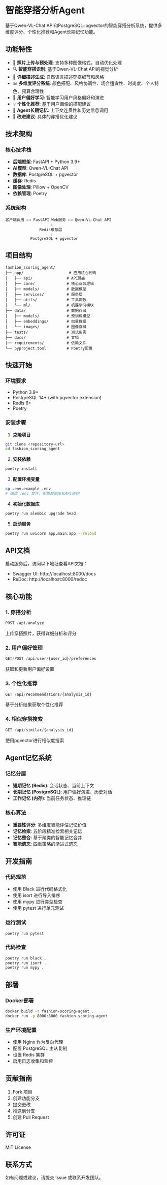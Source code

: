 # 智能穿搭分析Agent

基于Qwen-VL-Chat API和PostgreSQL+pgvector的智能穿搭分析系统，提供多维度评分、个性化推荐和Agent长期记忆功能。

## 功能特性

- 📸 **照片上传与预处理**: 支持多种图像格式，自动优化处理
- 🔍 **智能穿搭识别**: 基于Qwen-VL-Chat API的视觉分析
- 📝 **详细描述生成**: 自然语言描述穿搭细节和风格
- 📊 **多维度评分系统**: 颜色搭配、风格协调性、场合适宜性、时尚度、个人特色、预算合理性
- 👤 **用户偏好学习**: 智能学习用户风格偏好和演进
- 💡 **个性化推荐**: 基于用户画像的搭配建议
- 🧠 **Agent长期记忆**: 上下文连贯性和历史信息调用
- 🔄 **改进建议**: 具体的穿搭优化建议

## 技术架构

### 核心技术栈
- **后端框架**: FastAPI + Python 3.9+
- **AI模型**: Qwen-VL-Chat API
- **数据库**: PostgreSQL + pgvector
- **缓存**: Redis
- **图像处理**: Pillow + OpenCV
- **依赖管理**: Poetry

### 系统架构
```
客户端调用 ←→ FastAPI Web服务 ←→ Qwen-VL-Chat API
                    ↓
               Redis缓存层
                    ↓
           PostgreSQL + pgvector
```

## 项目结构

```
fashion_scoring_agent/
├── app/                    # 应用核心代码
│   ├── api/               # API路由
│   ├── core/              # 核心业务逻辑
│   ├── models/            # 数据模型
│   ├── services/          # 服务层
│   ├── utils/             # 工具函数
│   └── ml/                # 机器学习模块
├── data/                  # 数据存储
│   ├── models/            # 预训练模型
│   ├── embeddings/        # 向量数据
│   └── images/            # 图像存储
├── tests/                 # 测试用例
├── docs/                  # 文档
├── requirements/          # 依赖文件
└── pyproject.toml         # Poetry配置
```

## 快速开始

### 环境要求
- Python 3.9+
- PostgreSQL 14+ (with pgvector extension)
- Redis 6+
- Poetry

### 安装步骤

1. **克隆项目**
```bash
git clone <repository-url>
cd fashion_scoring_agent
```

2. **安装依赖**
```bash
poetry install
```

3. **配置环境变量**
```bash
cp .env.example .env
# 编辑 .env 文件，配置数据库和API密钥
```

4. **初始化数据库**
```bash
poetry run alembic upgrade head
```

5. **启动服务**
```bash
poetry run uvicorn app.main:app --reload
```

## API文档

启动服务后，访问以下地址查看API文档：
- Swagger UI: http://localhost:8000/docs
- ReDoc: http://localhost:8000/redoc

## 核心功能

### 1. 穿搭分析
```python
POST /api/analyze
```
上传穿搭照片，获得详细分析和评分

### 2. 用户偏好管理
```python
GET/POST /api/user/{user_id}/preferences
```
获取和更新用户偏好设置

### 3. 个性化推荐
```python
GET /api/recommendations/{analysis_id}
```
基于分析结果获取个性化推荐

### 4. 相似穿搭搜索
```python
GET /api/similar/{analysis_id}
```
使用pgvector进行相似度搜索

## Agent记忆系统

### 记忆分层
- **短期记忆 (Redis)**: 会话状态、当前上下文
- **长期记忆 (PostgreSQL)**: 用户偏好演进、历史对话
- **工作记忆 (内存)**: 当前任务状态、推理链

### 核心算法
- **重要性评分**: 多维度智能评估记忆价值
- **记忆检索**: 五阶段精准检索相关记忆
- **记忆整合**: 基于聚类的智能记忆合并
- **智能遗忘**: 四重策略的渐进式遗忘

## 开发指南

### 代码规范
- 使用 Black 进行代码格式化
- 使用 isort 进行导入排序
- 使用 mypy 进行类型检查
- 使用 pytest 进行单元测试

### 运行测试
```bash
poetry run pytest
```

### 代码检查
```bash
poetry run black .
poetry run isort .
poetry run mypy .
```

## 部署

### Docker部署
```bash
docker build -t fashion-scoring-agent .
docker run -p 8000:8000 fashion-scoring-agent
```

### 生产环境配置
- 使用 Nginx 作为反向代理
- 配置 PostgreSQL 主从复制
- 设置 Redis 集群
- 启用日志收集和监控

## 贡献指南

1. Fork 项目
2. 创建功能分支
3. 提交更改
4. 推送到分支
5. 创建 Pull Request

## 许可证

MIT License

## 联系方式

如有问题或建议，请提交 Issue 或联系开发团队。